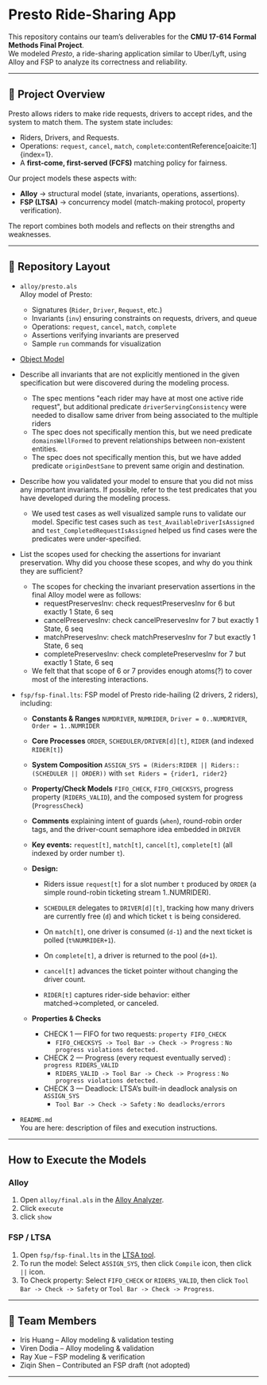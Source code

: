 # Presto Ride-Sharing App

This repository contains our team’s deliverables for the **CMU 17-614 Formal Methods Final Project**.  
We modeled *Presto*, a ride-sharing application similar to Uber/Lyft, using Alloy and FSP to analyze its correctness and reliability.

---

## 📌 Project Overview
Presto allows riders to make ride requests, drivers to accept rides, and the system to match them. The system state includes:
- Riders, Drivers, and Requests.
- Operations: `request`, `cancel`, `match`, `complete`:contentReference[oaicite:1]{index=1}.
- A **first-come, first-served (FCFS)** matching policy for fairness.

Our project models these aspects with:
- **Alloy** → structural model (state, invariants, operations, assertions).
- **FSP (LTSA)** → concurrency model (match-making protocol, property verification).

The report combines both models and reflects on their strengths and weaknesses.

---

## 📂 Repository Layout
- `alloy/presto.als`  
  Alloy model of Presto:  
  - Signatures (`Rider`, `Driver`, `Request`, etc.)  
  - Invariants (`inv`) ensuring constraints on requests, drivers, and queue  
  - Operations: `request`, `cancel`, `match`, `complete`  
  - Assertions verifying invariants are preserved  
  - Sample `run` commands for visualization
- [Object Model](https://lucid.app/lucidspark/909c5e71-6f4f-48bc-9d06-a3bad973050d/edit?viewport_loc=-3782%2C-1223%2C2908%2C2008%2C0_0&invitationId=inv_06a89c08-fede-44a0-9ebf-8822f3c9a18e)
- Describe all invariants that are not explicitly mentioned in the given specification but were discovered during the modeling process.
  - The spec mentions "each rider may have at most one active ride request", but additional predicate `driverServingConsistency` were needed to disallow same driver from being associated to the multiple riders
  - The spec does not specifically mention this, but we need predicate `domainsWellFormed` to prevent relationships between non-existent entities.
  - The spec does not specifically mention this, but we have added predicate `originDestSane` to prevent same origin and destination.
- Describe how you validated your model to ensure that you did not miss any important invariants. If possible, refer to the test predicates that you have developed during the modeling process.
  - We used test cases as well visualized sample runs to validate our model. Specific test cases such as `test_AvailableDriverIsAssigned` and `test_CompletedRequestIsAssigned` helped us find cases were the predicates were under-specified.
- List the scopes used for checking the assertions for invariant preservation. Why did you choose these scopes, and why do you think they are sufficient?
  - The scopes for checking the invariant preservation assertions in the final Alloy model were as follows:
      - requestPreservesInv: check requestPreservesInv for 6 but exactly 1 State, 6 seq
      - cancelPreservesInv: check cancelPreservesInv for 7 but exactly 1 State, 6 seq
      - matchPreservesInv: check matchPreservesInv for 7 but exactly 1 State, 6 seq
      - completePreservesInv: check completePreservesInv for 7 but exactly 1 State, 6 seq
  - We felt that that scope of 6 or 7 provides enough atoms(?) to cover most of the interesting interactions.


- `fsp/fsp-final.lts`: FSP model of Presto ride-hailing (2 drivers, 2 riders), including:

  - **Constants & Ranges**
  `NUMDRIVER`, `NUMRIDER`, `Driver = 0..NUMDRIVER`, `Order = 1..NUMRIDER`
  - **Core Processes**
  `ORDER`, `SCHEDULER/DRIVER[d][t]`, `RIDER` (and indexed `RIDER[t]`)
  - **System Composition**
  `ASSIGN_SYS = (Riders:RIDER || Riders::(SCHEDULER || ORDER))` with
  `set Riders = {rider1, rider2}`
  - **Property/Check Models**
  `FIFO_CHECK`, `FIFO_CHECKSYS`, progress property (`RIDERS_VALID`), and the composed system for progress (`ProgressCheck`)
  - **Comments** explaining intent of guards (`when`), round-robin order tags, and the driver-count semaphore idea embedded in `DRIVER`
  - **Key events:** `request[t]`, `match[t]`, `cancel[t]`, `complete[t]` (all indexed by order number `t`).

  - **Design:**

    - Riders issue `request[t]` for a slot number `t` produced by `ORDER` (a simple round-robin ticketing stream 1..NUMRIDER).

    - `SCHEDULER` delegates to `DRIVER[d][t]`, tracking how many drivers are currently free (`d`) and which ticket `t` is being considered.

    - On `match[t]`, one driver is consumed (`d-1`) and the next ticket is polled (`t%NUMRIDER+1`).

    - On `complete[t]`, a driver is returned to the pool (`d+1`).

    - `cancel[t]` advances the ticket pointer without changing the driver count.

    - `RIDER[t]` captures rider-side behavior: either matched→completed, or canceled.

  - **Properties & Checks**

    - CHECK 1 — FIFO for two requests: `property FIFO_CHECK`
      - `FIFO_CHECKSYS -> Tool Bar -> Check -> Progress` :  `No progress violations detected.`
    - CHECK 2 — Progress (every request eventually served) : `progress RIDERS_VALID`
      - `RIDERS_VALID -> Tool Bar -> Check -> Progress` :  `No progress violations detected.`
    - CHECK 3 — Deadlock: LTSA’s built-in deadlock analysis on `ASSIGN_SYS`
      - `Tool Bar -> Check -> Safety` :  `No deadlocks/errors`

- `README.md`  
  You are here: description of files and execution instructions.

---

## How to Execute the Models

### Alloy
1. Open `alloy/final.als` in the [Alloy Analyzer](http://alloytools.org/).
2. Click `execute` 
3. click `show`

### FSP / LTSA
1. Open `fsp/fsp-final.lts` in the [LTSA tool](http://www.doc.ic.ac.uk/ltsa/).
2. To run the model: Select `ASSIGN_SYS`, then click `Compile` icon, then click `||`  icon.
3. To Check property: Select `FIFO_CHECK` or `RIDERS_VALID`, then click `Tool Bar -> Check -> Safety` or `Tool Bar -> Check -> Progress`.
---

## 👥 Team Members
- Iris Huang – Alloy modeling & validation testing 
- Viren Dodia – Alloy modeling & validation   
- Ray Xue – FSP modeling & verification  
- Ziqin Shen – Contributed an FSP draft (not adopted)

---


